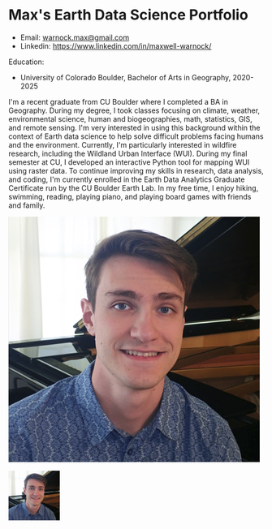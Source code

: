 # Max's Earth Data Science Portfolio
- Email: warnock.max@gmail.com
- Linkedin: https://www.linkedin.com/in/maxwell-warnock/

Education:
- University of Colorado Boulder, Bachelor of Arts in Geography, 2020-2025

I'm a recent graduate from CU Boulder where I completed a BA in Geography. During my degree, I took classes focusing on climate, weather, environmental science, human and biogeographies, math, statistics, GIS, and remote sensing. I'm very interested in using this background within the context of Earth data science to help solve difficult problems facing humans and the environment. Currently, I'm particularly interested in wildfire research, including the Wildland Urban Interface (WUI). During my final semester at CU, I developed an interactive Python tool for mapping WUI using raster data. To continue improving my skills in research, data analysis, and coding, I'm currently enrolled in the Earth Data Analytics Graduate Certificate run by the CU Boulder Earth Lab. 
In my free time, I enjoy hiking, swimming, reading, playing piano, and playing board games with friends and family. 

![Alt text](img/max-warnock.png)

<img src="img/max-warnock.png" alt="max-warnock" width="20%">

